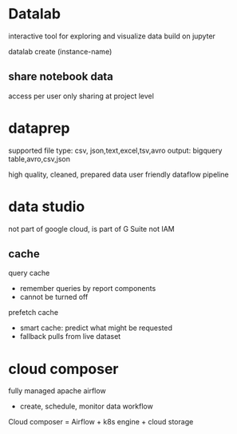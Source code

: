 # Datalab
interactive tool for exploring and visualize data
build on jupyter

datalab create (instance-name)

## share notebook data
access per user only
sharing at project level

# dataprep
supported file type: csv, json,text,excel,tsv,avro
output: bigquery table,avro,csv,json

high quality, cleaned, prepared data
user friendly dataflow pipeline

# data studio
not part of google cloud, is part of G Suite
not IAM 

## cache
query cache
- remember queries by report components
- cannot be turned off

prefetch cache
- smart cache: predict what might be requested
- fallback pulls from live dataset


# cloud composer
fully managed apache airflow
- create, schedule, monitor data workflow

Cloud composer = Airflow + k8s engine + cloud storage








